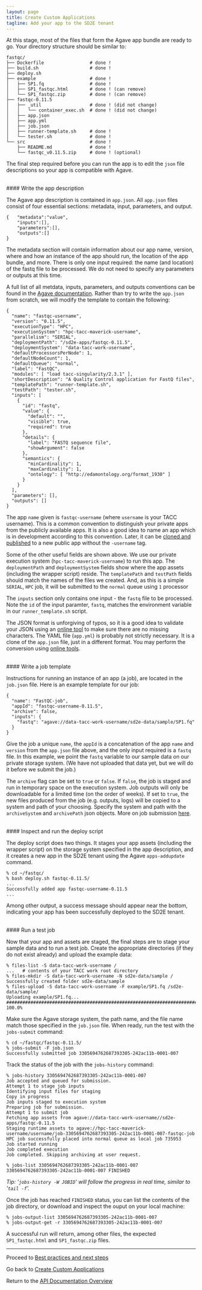 ```yaml
---
layout: page
title: Create Custom Applications
tagline: Add your app to the SD2E tenant
---
```


At this stage, most of the files that form the Agave app bundle are ready to go.
Your directory structure should be similar to:
```
fastqc/
├── Dockerfile                 # done !
├── build.sh                   # done !
├── deploy.sh
├── example                    # done !
│   ├── SP1.fq                 # done !
│   ├── SP1_fastqc.html        # done ! (can remove)
│   └── SP1_fastqc.zip         # done ! (can remove)
├── fastqc-0.11.5
│   ├── _util                  # done ! (did not change)
│   │   └── container_exec.sh  # done ! (did not change)
│   ├── app.json
│   ├── app.yml
│   ├── job.json
│   ├── runner-template.sh     # done !
│   └── tester.sh              # done !
└── src                        # done !
    ├── README.md              # done !
    └── fastqc_v0.11.5.zip     # done ! (optional)
```
The final step required before you can run the app is to edit the `json` file
descriptions so your app is compatible with Agave.

<br>
#### Write the app description

The Agave app description is contained in `app.json`. All `app.json` files
consist of four essential sections: metadata, input, parameters, and output.
```
{	"metadata":"value",
	"inputs":[],
	"parameters":[],
	"outputs":[]
}
```

The metadata section will contain information about our app name, version, where
and how an instance of the app should run, the location of the app bundle, and
more. There is only one input required: the name (and location) of the fastq file
to be processed. We do not need to specify any parameters or outputs at this time.

A full list of all metdata, inputs, parameters, and outputs conventions can be
found in the [Agave documentation](http://developer.tacc.cloud/).
Rather than try to write the `app.json` from scratch, we will modify the template
to contain the following:
```
{
  "name": "fastqc-username",
  "version": "0.11.5",
  "executionType": "HPC",
  "executionSystem": "hpc-tacc-maverick-username",
  "parallelism": "SERIAL",
  "deploymentPath": "/sd2e-apps/fastqc-0.11.5",
  "deploymentSystem": "data-tacc-work-username",
  "defaultProcessorsPerNode": 1,
  "defaultNodeCount": 1,
  "defaultQueue": "normal",
  "label": "FastQC",
  "modules": [ "load tacc-singularity/2.3.1" ],
  "shortDescription": "A Quality Control application for FastQ files",
  "templatePath": "runner-template.sh",
  "testPath": "tester.sh",
  "inputs": [
    {
      "id": "fastq",
      "value": {
        "default": "",
        "visible": true,
        "required": true
      },
      "details": {
        "label": "FASTQ sequence file",
        "showArgument": false
      },
      "semantics": {
        "minCardinality": 1,
        "maxCardinality": 1,
        "ontology": [ "http://edamontology.org/format_1930" ]
      }
    }
  ],
  "parameters": [],
  "outputs": []
}
```

The app `name` given is `fastqc-username` (where `username` is your TACC username).
This is a common convention to distinguish your private apps from the publicly
available apps. It is also a good idea to name an app which is in development
according to this convention. Later, it can be [cloned and published](03.share_app.md)
to a new public app without the `-username` tag.

Some of the other useful fields are shown above. We use our private execution
system (`hpc-tacc-maverick-username`) to run this app. The `deploymentPath` and
`deploymentSystem` fields show where the app assets (including the wrapper
script) reside. The `templatePath` and `testPath` fields should match the names
of the files we created. And, as this is a simple `SERIAL`, `HPC` job, it will
be submitted to the `normal` queue using `1` processor

The `inputs` section only contains one input - the `fastq` file to be processed.
Note the `id` of the input paramter, `fastq`, matches the environment variable
in our `runner_template.sh` script.

The JSON format is unforgiving of typos, so it is a good idea to validate your JSON using
an [online tool](https://jsonlint.com/) to make sure there are no missing
characters. The YAML file (`app.yml`) is probably not strictly necessary. It is a clone of
the `app.json` file, just in a different format. You may perform the
conversion using [online tools](https://www.json2yaml.com/).


<br>
#### Write a job template

Instructions for running an instance of an app (a job), are located in the
`job.json` file. Here is an example template for our job:
```
{
  "name": "FastQC-job",
  "appId": "fastqc-username-0.11.5",
  "archive": false,
  "inputs": {
    "fastq": "agave://data-tacc-work-username/sd2e-data/sample/SP1.fq"
  }
}
```

Give the job a unique `name`, the `appId` is a concatenation of the app `name` and
`version` from the `app.json` file above,
and the only input required is a `fastq` file. In this example, we point
the `fastq` variable to our sample data on our private storage system. (We have
not uploaded that data yet, but we will do it before we submit the job.)

The `archive` flag can be set to `true` or `false`. If `false`, the job is staged
and run in temporary space on the execution system. Job outputs will only be
downloadable for a limited time (on the order of weeks). If set to `true`, the
new files produced from the job (e.g. outputs, logs) will be copied to a
system and path of your choosing. Specify the system and path with the `archiveSystem`
and `archivePath` json objects. More on job submission
[here](http://developer.tacc.cloud/docs/guides/jobs/job-submission.html).


<br>
#### Inspect and run the deploy script

The deploy script does two things. It stages your app assets (including the
wrapper script) on the storage system specified in the app description, and it
creates a new app in the SD2E tenant using the Agave `apps-addupdate` command.
```
% cd ~/fastqc/
% bash deploy.sh fastqc-0.11.5/
...
Successfully added app fastqc-username-0.11.5
...
```

Among other output, a success message should appear near the bottom, indicating
your app has been successfully deployed to the SD2E tenant.


<br>
#### Run a test job

Now that your app and assets are staged, the final steps are to stage your sample
data and to run a test job. Create the appropriate directories (if they do not
exist already) and upload the example data:
```
% files-list -S data-tacc-work-username /
...   # contents of your TACC work root directory
% files-mkdir -S data-tacc-work-username -N sd2e-data/sample /
Successfully created folder sd2e-data/sample
% files-upload -S data-tacc-work-username -F example/SP1.fq /sd2e-data/sample/
Uploading example/SP1.fq...
######################################################################## 100.0%
```

Make sure the Agave storage system, the path name, and the file name match those
specified in the `job.json` file. When ready, run the test with the `jobs-submit`
command:
```
% cd ~/fastqc/fastqc-0.11.5/
% jobs-submit -F job.json
Successfully submitted job 3305694762687393305-242ac11b-0001-007
```

Track the status of the job with the `jobs-history` command:
```
% jobs-history 3305694762687393305-242ac11b-0001-007
Job accepted and queued for submission.
Attempt 1 to stage job inputs
Identifying input files for staging
Copy in progress
Job inputs staged to execution system
Preparing job for submission.
Attempt 1 to submit job
Fetching app assets from agave://data-tacc-work-username//sd2e-apps/fastqc-0.11.5
Staging runtime assets to agave://hpc-tacc-maverick-username/username/job-3305694762687393305-242ac11b-0001-007-fastqc-job
HPC job successfully placed into normal queue as local job 735953
Job started running
Job completed execution
Job completed. Skipping archiving at user request.

% jobs-list 3305694762687393305-242ac11b-0001-007
3305694762687393305-242ac11b-0001-007 FINISHED
```

*Tip: '`jobs-history -W JOBID`' will follow the progress in real time, similar to '`tail -f`'.*

Once the job has reached `FINISHED` status, you can list the contents of the job
directory, or download and inspect the ouput on your local machine:
```
% jobs-output-list 3305694762687393305-242ac11b-0001-007
% jobs-output-get -r 3305694762687393305-242ac11b-0001-007
```

A successful run will return, among other files, the expected `SP1_fastqc.html`
and `SP1_fastqc.zip` files.

---
Proceed to [Best practices and next steps](03.old_create_app_05.md)

Go back to [Create Custom Applications](03.old_create_app.md)

Return to the [API Documentation Overview](../index.md)
